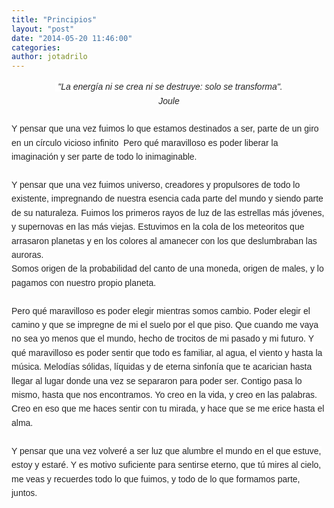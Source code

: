 ```yaml
---
title: "Principios"
layout: "post"
date: "2014-05-20 11:46:00"
categories: 
author: jotadrilo
---
```


<div class="css-full-post-content js-full-post-content">
<div style="text-align: center;"><span style="background-color: white; color: #252525; font-family: sans-serif; font-size: 14px; line-height: 22.399999618530273px;"><i>&nbsp;"La energía ni se crea ni se destruye: solo se transforma".</i></span></div><div style="text-align: center;"><span style="background-color: white; color: #252525; font-family: sans-serif; font-size: 14px; line-height: 22.399999618530273px;"><i>Joule</i></span></div><span style="background-color: white; color: #252525; font-family: sans-serif; font-size: 14px; line-height: 22.399999618530273px;"><br /></span><span style="background-color: white; color: #252525; font-family: sans-serif; font-size: 14px; line-height: 22.399999618530273px;">Y pensar que una vez fuimos lo que estamos destinados a ser, parte de un giro en un círculo vicioso infinito &nbsp;Pero qué maravilloso es poder liberar la imaginación y ser parte de todo lo inimaginable.</span><br /><span style="background-color: white; color: #252525; font-family: sans-serif; font-size: 14px; line-height: 22.399999618530273px;"><br /></span><span style="background-color: white; color: #252525; font-family: sans-serif; font-size: 14px; line-height: 22.399999618530273px;">Y pensar que una vez fuimos universo, creadores y propulsores de todo lo existente, impregnando de nuestra esencia cada parte del mundo y siendo parte de su naturaleza. Fuimos los primeros rayos de luz de las estrellas más jóvenes, y supernovas en las más viejas. Estuvimos en la cola de los meteoritos que arrasaron planetas y en los colores al amanecer con los que deslumbraban las auroras.&nbsp;</span><br /><span style="background-color: white; color: #252525; font-family: sans-serif; font-size: 14px; line-height: 22.399999618530273px;">Somos origen de la probabilidad del canto de una moneda,&nbsp;</span><span style="background-color: white; color: #252525; font-family: sans-serif; font-size: 14px; line-height: 22.399999618530273px;">origen de males, </span><span style="background-color: white; color: #252525; font-family: sans-serif; font-size: 14px; line-height: 22.399999618530273px;">y lo pagamos con nuestro propio planeta.</span><br /><span style="background-color: white; color: #252525; font-family: sans-serif; font-size: 14px; line-height: 22.399999618530273px;"><br /></span><span style="background-color: white; color: #252525; font-family: sans-serif; font-size: 14px; line-height: 22.399999618530273px;">Pero qué maravilloso es poder elegir mientras somos cambio. Poder elegir el camino y que se impregne de mi el suelo por el que piso. Que cuando me vaya no sea yo menos que el mundo, hecho de trocitos de mi pasado y mi futuro.&nbsp;</span><span style="background-color: white; color: #252525; font-family: sans-serif; font-size: 14px; line-height: 22.399999618530273px;">Y qué maravilloso es poder sentir que todo es familiar, al agua, el viento y hasta la música. Melodías sólidas, líquidas y de eterna sinfonía que te acarician hasta llegar al lugar donde una vez se separaron para poder ser. Contigo pasa lo mismo, hasta que nos encontramos.</span><span style="background-color: white; color: #252525; font-family: sans-serif; font-size: 14px; line-height: 22.399999618530273px;">&nbsp;</span><span style="background-color: white; color: #252525; font-family: sans-serif; font-size: 14px; line-height: 22.399999618530273px;">Yo creo en la vida, y creo en las palabras. Creo en eso que me haces sentir con tu mirada, y hace que se me erice hasta el alma.</span><br /><span style="background-color: white; color: #252525; font-family: sans-serif; font-size: 14px; line-height: 22.399999618530273px;"><br /></span><span style="background-color: white; color: #252525; font-family: sans-serif; font-size: 14px; line-height: 22.399999618530273px;">Y pensar que una vez volveré a ser luz que alumbre el mundo en el que estuve, estoy y estaré. Y es motivo suficiente para sentirse eterno, que tú mires al cielo, me veas y recuerdes todo lo que fuimos, y todo de lo que formamos parte,</span><br /><span style="background-color: white; color: #252525; font-family: sans-serif; font-size: 14px; line-height: 22.399999618530273px;">juntos.</span>
</div>
